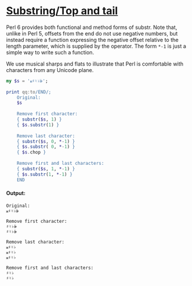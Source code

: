 [1]: https://rosettacode.org/wiki/Substring/Top_and_tail

# [Substring/Top and tail][1]

Perl 6 provides both functional and method forms of substr. Note that, unlike in Perl 5, offsets from the end do not use negative numbers, but instead require a function expressing the negative offset relative to the length parameter, which is supplied by the operator. The form `*-1` is just a simple way to write such a function.



We use musical sharps and flats to illustrate that Perl is comfortable with characters from any Unicode plane.

```raku
my $s = '𝄪♯♮♭𝄫';
 
print qq:to/END/;
    Original:
    $s
 
    Remove first character:
    { substr($s, 1) }
    { $s.substr(1) }
 
    Remove last character:
    { substr($s, 0, *-1) }
    { $s.substr( 0, *-1) }
    { $s.chop }
 
    Remove first and last characters:
    { substr($s, 1, *-1) }
    { $s.substr(1, *-1) }
    END
```

#### Output:
```
Original:
𝄪♯♮♭𝄫

Remove first character:
♯♮♭𝄫
♯♮♭𝄫
 
Remove last character:
𝄪♯♮♭
𝄪♯♮♭
𝄪♯♮♭
 
Remove first and last characters:
♯♮♭
♯♮♭
```